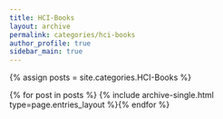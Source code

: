 ```yaml
---
title: HCI-Books
layout: archive
permalink: categories/hci-books
author_profile: true
sidebar_main: true
---
```




{% assign posts = site.categories.HCI-Books %}

{% for post in posts %} {% include archive-single.html type=page.entries_layout %}{% endfor %}

